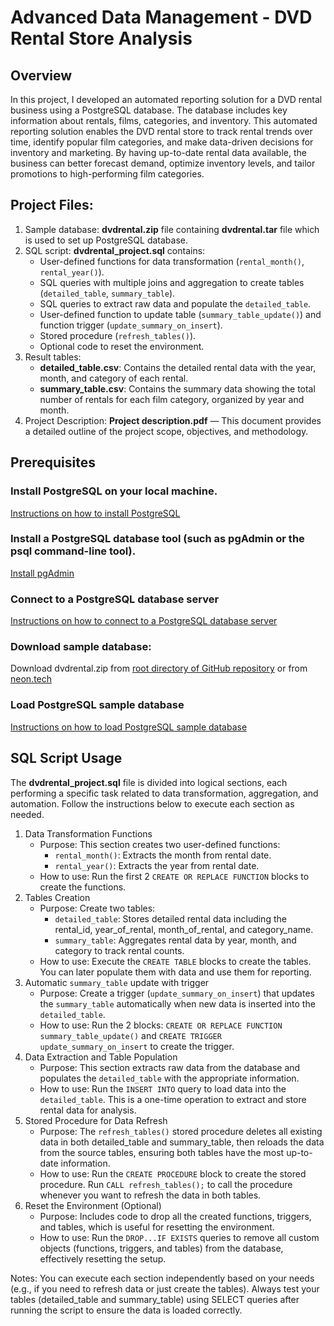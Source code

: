 # Advanced Data Management - DVD Rental Store Analysis

## Overview
In this project, I developed an automated reporting solution for a DVD rental business using a PostgreSQL database. The database includes key information about rentals, films, categories, and inventory.
This automated reporting solution enables the DVD rental store to track rental trends over time, identify popular film categories, and make data-driven decisions for inventory and marketing. 
By having up-to-date rental data available, the business can better forecast demand, optimize inventory levels, and tailor promotions to high-performing film categories.

## Project Files:
1. Sample database: __dvdrental.zip__ file containing __dvdrental.tar__ file which is used to set up PostgreSQL database.
2. SQL script: __dvdrental_project.sql__ contains:
   - User-defined functions for data transformation (`rental_month()`, `rental_year()`).
   - SQL queries with multiple joins and aggregation to create tables (`detailed_table`, `summary_table`).
   - SQL queries to extract raw data and populate the `detailed_table`.
   - User-defined function to update table (`summary_table_update()`) and function trigger (`update_summary_on_insert`).
   - Stored procedure (`refresh_tables()`).
   - Optional code to reset the environment.
3. Result tables:
   - __detailed_table.csv__: Contains the detailed rental data with the year, month, and category of each rental.
   - __summary_table.csv__: Contains the summary data showing the total number of rentals for each film category, organized by year and month.
4. Project Description: __Project description.pdf__ — This document provides a detailed outline of the project scope, objectives, and methodology.

## Prerequisites

### Install PostgreSQL on your local machine.
[Instructions on how to install PostgreSQL](https://neon.tech/postgresql/postgresql-getting-started/install-postgresql)

### Install a PostgreSQL database tool (such as pgAdmin or the psql command-line tool).
[Install pgAdmin](https://www.pgadmin.org/download/)

### Connect to a PostgreSQL database server
[Instructions on how to connect to a PostgreSQL database server](https://neon.tech/postgresql/postgresql-getting-started/connect-to-postgresql-database)

### Download sample database:  
Download dvdrental.zip from [root directory of GitHub repository](https://github.com/nvu01/Advanced-Data-Management)
or from [neon.tech](https://neon.tech/postgresql/postgresql-getting-started/postgresql-sample-database)

### Load PostgreSQL sample database
[Instructions on how to load PostgreSQL sample database](https://neon.tech/postgresql/postgresql-getting-started/load-postgresql-sample-database)

## SQL Script Usage
The __dvdrental_project.sql__ file is divided into logical sections, each performing a specific task related to data transformation, aggregation, and automation. 
Follow the instructions below to execute each section as needed.

1. Data Transformation Functions
   - Purpose: This section creates two user-defined functions:
     - `rental_month()`: Extracts the month from rental date. 
     - `rental_year()`: Extracts the year from rental date.
   - How to use: Run the first 2 `CREATE OR REPLACE FUNCTION` blocks to create the functions.   
2. Tables Creation
   - Purpose: Create two tables:
     - `detailed_table`: Stores detailed rental data including the rental_id, year_of_rental, month_of_rental, and category_name.
     - `summary_table`: Aggregates rental data by year, month, and category to track rental counts.
   - How to use: Execute the `CREATE TABLE` blocks to create the tables. You can later populate them with data and use them for reporting.
3. Automatic `summary_table` update with trigger
   - Purpose: Create a trigger (`update_summary_on_insert`) that updates the `summary_table` automatically when new data is inserted into the `detailed_table`.
   - How to use: Run the 2 blocks: `CREATE OR REPLACE FUNCTION summary_table_update()` and `CREATE TRIGGER update_summary_on_insert` to create the trigger. 
4. Data Extraction and Table Population
   - Purpose: This section extracts raw data from the database and populates the `detailed_table` with the appropriate information.
   - How to use: Run the `INSERT INTO` query to load data into the `detailed_table`. This is a one-time operation to extract and store rental data for analysis.
5. Stored Procedure for Data Refresh
   - Purpose: The `refresh_tables()` stored procedure deletes all existing data in both detailed_table and summary_table, then reloads the data from the source tables, ensuring both tables have the most up-to-date information.
   - How to use: Run the `CREATE PROCEDURE` block to create the stored procedure. Run `CALL refresh_tables();` to call the procedure whenever you want to refresh the data in both tables.
6. Reset the Environment (Optional)
   - Purpose: Includes code to drop all the created functions, triggers, and tables, which is useful for resetting the environment.
   - How to use: Run the `DROP...IF EXISTS` queries to remove all custom objects (functions, triggers, and tables) from the database, effectively resetting the setup.

Notes:
   You can execute each section independently based on your needs (e.g., if you need to refresh data or just create the tables).
   Always test your tables (detailed_table and summary_table) using SELECT queries after running the script to ensure the data is loaded correctly.
